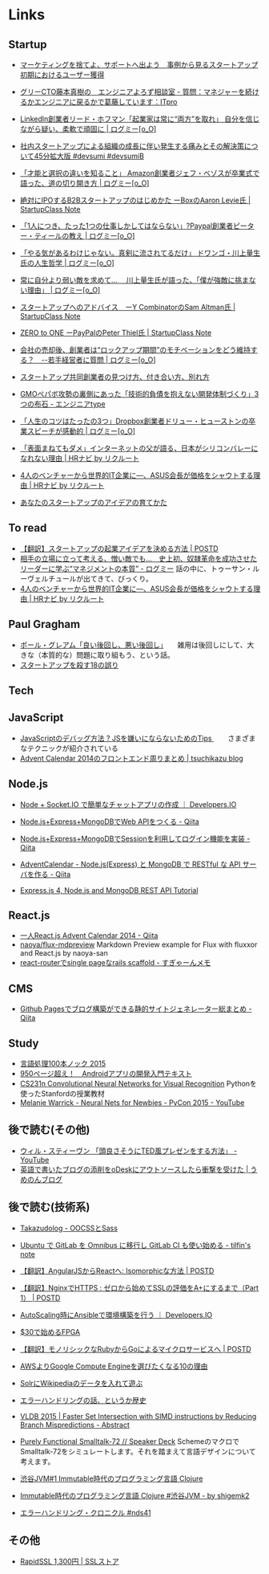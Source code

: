 # Links

## Startup

* [マーケティングを捨てよ、サポートへ出よう　事例から見るスタートアップ初期におけるユーザー獲得](http://www.slideshare.net/takaumada/throw-away-your-marketing-rally-in-the-sales-and-customer-support)
* [グリーCTO藤本真樹の　エンジニアよろず相談室 - 質問：マネジャーを続けるかエンジニアに戻るかで葛藤しています：ITpro](http://itpro.nikkeibp.co.jp/atcl/column/14/090100052/022500013/)
* [LinkedIn創業者リード・ホフマン「起業家は常に“両方”を取れ」 自分を信じながら疑い、柔軟で頑固に | ログミー[o_O]](http://logmi.jp/36553)
* [社内スタートアップによる組織の成長に伴い発生する痛みとその解決策について45分拡大版 #devsumi #devsumiB](http://www.slideshare.net/i2key/45-developers-summit-2015-devsumi-devsumib)
* [「才能と選択の違いを知ること」 Amazon創業者ジェフ・ベゾスが卒業式で語った、道の切り開き方 | ログミー[o_O]](http://logmi.jp/6726)
* [絶対にIPOするB2Bスタートアップのはじめかた ーBoxのAaron Levie氏 | StartupClass Note](http://ycschool.jp/yc12/)
* [「1人につき、たった1つの仕事しかしてはならない」?Paypal創業者ピーター・ティールの教え | ログミー[o_O]](http://logmi.jp/39767)

* [「やる気があるわけじゃない。真剣に流されてるだけ」 ドワンゴ・川上量生氏の人生哲学 | ログミー[o_O]](http://logmi.jp/39053)
* [常に自分より弱い敵を求めて…　 川上量生氏が語った、「僕が強敵に挑まない理由」 | ログミー[o_O]](http://logmi.jp/39055)

* [スタートアップへのアドバイス　ーY CombinatorのSam Altman氏 | StartupClass Note](http://ycschool.jp/startupadvice/)

* [ZERO to ONE ーPayPalのPeter Thiel氏 | StartupClass Note](http://ycschool.jp/zerotoone/)

* [会社の売却後、創業者は“ロックアップ期間”のモチベーションをどう維持する？　--若手経営者に質問 | ログミー[o_O]](http://logmi.jp/40491)

* [スタートアップ共同創業者の見つけ方、付き合い方、別れ方](http://www.slideshare.net/takaumada/how-to-find-your-best-cofounder)

* [GMOペパボ攻勢の裏側にあった「技術的負債を抱えない開発体制づくり」3つの布石 - エンジニアtype](http://engineer.typemag.jp/article/pepabo-dev)
* [「人生のコツはたったの3つ」Dropbox創業者ドリュー・ヒューストンの卒業スピーチが感動的 | ログミー[o_O]](http://logmi.jp/8845)

* [「表面まねてもダメ」インターネットの父が語る、日本がシリコンバレーになれない理由 | HRナビ by リクルート](http://hrnabi.com/2015/03/27/6389/?utm_content=buffera96b0&utm_medium=social&utm_source=twitter.com&utm_campaign=buffer)
* [4人のベンチャーから世界的IT企業に―、ASUS会長が価格をシャウトする理由 | HRナビ by リクルート](http://hrnabi.com/2015/04/03/6509/)

* [あなたのスタートアップのアイデアの育てかた](http://www.slideshare.net/takaumada/how-to-get-your-own-startup-idea-46349038)

## To read

* [【翻訳】スタートアップの起業アイデアを決める方法 | POSTD](http://postd.cc/startup-ideas/)
* [相手の立場に立って考える、憎い敵でも…　史上初、奴隷革命を成功させたリーダーに学ぶ“マネジメントの本質” - ログミー](http://logmi.jp/47804) 話の中に、トゥーサン・ルーヴェルチュールが出てきて、びっくり。
* [4人のベンチャーから世界的IT企業に―、ASUS会長が価格をシャウトする理由 | HRナビ by リクルート](http://hrnabi.com/2015/04/03/6509/)

## Paul Gragham

* [ポール・グレアム「良い後回し、悪い後回し」](http://blog.livedoor.jp/lionfan/archives/52909819.html)　　雑用は後回しにして、大きな（本質的な）問題に取り組もう、という話。
* [スタートアップを殺す18の誤り](http://www.aoky.net/articles/paul_graham/startupmistakes.htm)

## Tech

## JavaScript

* [JavaScriptのデバッグ方法 ? JSを嫌いにならないためのTips ](http://postd.cc/how-to-not-hate-javascript-tips-from-the-frontline/) 　　さまざまなテクニックが紹介されている
* [Advent Calendar 2014のフロントエンド周りまとめ | tsuchikazu blog](http://tsuchikazu.net/advent-calendar-2014-frontend/)

## Node.js

* [Node + Socket.IO で簡単なチャットアプリの作成 ｜ Developers.IO](http://dev.classmethod.jp/server-side/language/node-socket-io/)
* [Node.js+Express+MongoDBでWeb APIをつくる - Qiita](http://qiita.com/itagakishintaro/items/a1519998a91061cbfb1e)
* [Node.js+Express+MongoDBでSessionを利用してログイン機能を実装 - Qiita](http://qiita.com/n0bisuke/items/2514197d8791abbc7d87)
* [AdventCalendar - Node.js(Express) と MongoDB で RESTful な API サーバを作る - Qiita](http://qiita.com/hkusu/items/9bb59541c64696b15730)

* [Express.js 4, Node.js and MongoDB REST API Tutorial](http://webapplog.com/express-js-4-node-js-and-mongodb-rest-api-tutorial/)

## React.js

* [一人React.js Advent Calendar 2014 - Qiita](http://qiita.com/advent-calendar/2014/reactjs)
* [naoya/flux-mdpreview](https://github.com/naoya/flux-mdpreview) Markdown Preview example for Flux with fluxxor and React.js by naoya-san
* [react-routerでsingle pageなrails scaffold - すぎゃーんメモ](http://d.hatena.ne.jp/sugyan/20150407/1428412140)

## CMS

* [Github Pagesでブログ構築ができる静的サイトジェネレーター総まとめ - Qiita](http://qiita.com/okmttdhr/items/82ecb0332835472e905f)
 
## Study

* [言語処理100本ノック 2015](http://www.cl.ecei.tohoku.ac.jp/nlp100/)
* [950ページ超え！　Androidアプリの開発入門テキスト](http://masatolan.com/internet/android-app-book/)
* [CS231n Convolutional Neural Networks for Visual Recognition](http://cs231n.github.io/)  Pythonを使ったStanfordの授業教材
* [Melanie Warrick - Neural Nets for Newbies - PyCon 2015 - YouTube](https://www.youtube.com/watch?v=g-BJSl4zV_g)


## 後で読む(その他)

* [ウィル・スティーヴン 「頭良さそうにTED風プレゼンをする方法」 - YouTube](https://www.youtube.com/watch?v=ToJD5r2SmwI)
* [英語で書いたブログの添削をoDeskにアウトソースしたら衝撃を受けた | うめのんブログ](http://umenon.com/2015/03/23/odesk_blog/)

## 後で読む(技術系)

* [Takazudolog - OOCSSとSass](http://takazudo.github.io/blog/entry/2012-12-10-oocsssass.html)
* [Ubuntu で GitLab を Omnibus に移行し GitLab CI も使い始める - tilfin's note](http://tilfin.hatenablog.com/entry/2015/02/08/180944)
* [【翻訳】AngularJSからReactへ: Isomorphicな方法 | POSTD](http://postd.cc/from-angularjs-to-react-the-isomorphic-way/)
* [【翻訳】NginxでHTTPS : ゼロから始めてSSLの評価をA+にするまで（Part 1） | POSTD](http://postd.cc/https-on-nginx-from-zero-to-a-plus-part-1/)
* [AutoScaling時にAnsibleで環境構築を行う ｜ Developers.IO](http://dev.classmethod.jp/cloud/aws/using-ansible-at-autoscaling-launching/)
* [$30で始めるFPGA](http://www.slideshare.net/yukitakatakemura/30fpga)
* [【翻訳】モノリシックなRubyからGoによるマイクロサービスへ | POSTD](http://postd.cc/from-a-ruby-monolith-to-microservices-in-go/)
* [AWSよりGoogle Compute Engineを選びたくなる10の理由](http://yoshidumi.blogspot.jp/2014/01/awsgoogle-compute-engine10.html)
* [SolrにWikipediaのデータを入れて遊ぶ](http://www.mwsoft.jp/programming/munou/wikipedia_solr.html)
* [エラーハンドリングの話、というか歴史](http://nekogata.hatenablog.com/entry/2015/04/11/135231)
* [VLDB 2015 | Faster Set Intersection with SIMD instructions by Reducing Branch Mispredictions - Abstract](http://inouehrs.hatenablog.com/entry/2015/04/06/001552)

* [Purely Functional Smalltalk-72 // Speaker Deck](https://speakerdeck.com/ympbyc/purely-functional-smalltalk-72) SchemeのマクロでSmalltalk-72をシミュレートします。それを踏まえて言語デザインについて考えます。
* [渋谷JVM#1 Immutable時代のプログラミング言語 Clojure](http://www.slideshare.net/kawasima/shibuya-jvm-1clojure)
* [Immutable時代のプログラミング言語 Clojure #渋谷JVM - by shigemk2](http://shigemk2.hatenablog.com/entry/shibuyajvm.clojure)
* [エラーハンドリング・クロニクル #nds41 ](http://nekogata.hatenablog.com/entry/2015/04/11/135231)

## その他

* [RapidSSL 1,300円 | SSLストア](http://www.ssl-store.jp/rapidssl/)
